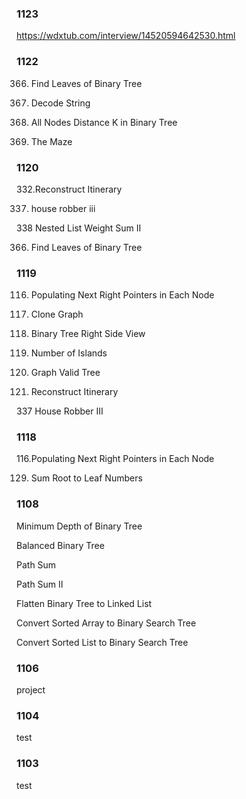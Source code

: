 
### 1123

https://wdxtub.com/interview/14520594642530.html


### 1122

366. Find Leaves of Binary Tree

394. Decode String

863. All Nodes Distance K in Binary Tree

490. The Maze

### 1120

332.Reconstruct Itinerary

337. house robber iii 
	
338 Nested List Weight Sum II

366. Find Leaves of Binary Tree

### 1119

116. Populating Next Right Pointers in Each Node
	
133. Clone Graph

199. Binary Tree Right Side View

200. Number of Islands

261. Graph Valid Tree

332. Reconstruct Itinerary

337 House Robber III

### 1118

116.Populating Next Right Pointers in Each Node

129. Sum Root to Leaf Numbers

### 1108

Minimum Depth of Binary Tree

Balanced Binary Tree	

Path Sum

Path Sum II 

Flatten Binary Tree to Linked List 

Convert Sorted Array to Binary Search Tree 

Convert Sorted List to Binary Search Tree

### 1106
project

### 1104
test

### 1103

test
